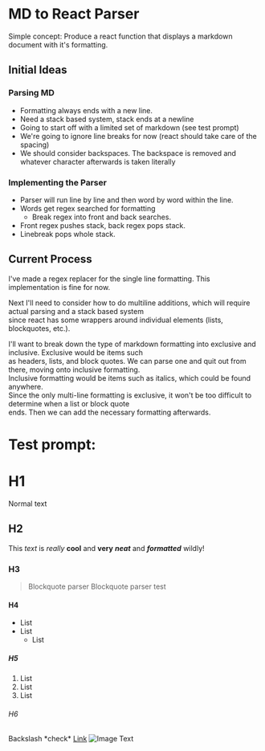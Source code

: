 # MD to React Parser
Simple concept:
Produce a react function that displays a markdown document with it's formatting.

## Initial Ideas

### Parsing MD
- Formatting always ends with a new line.
- Need a stack based system, stack ends at a newline
- Going to start off with a limited set of markdown (see test prompt)
- We're going to ignore line breaks for now (react should take care of the spacing)
- We should consider backspaces. The backspace is removed and whatever character afterwards is taken literally

### Implementing the Parser
- Parser will run line by line and then word by word within the line.
- Words get regex searched for formatting
  - Break regex into front and back searches.
- Front regex pushes stack, back regex pops stack.
- Linebreak pops whole stack.

## Current Process
I've made a regex replacer for the single line formatting. This implementation is fine for now.  

Next I'll need to consider how to do multiline additions, which will require actual parsing and a stack based system  
since react has some wrappers around individual elements (lists, blockquotes, etc.).  

I'll want to break down the type of markdown formatting into exclusive and inclusive. Exclusive would be items such  
as headers, lists, and block quotes. We can parse one and quit out from there, moving onto inclusive formatting.  
Inclusive formatting would be items such as italics, which could be found anywhere.  
Since the only multi-line formatting is exclusive, it won't be too difficult to determine when a list or block quote  
ends. Then we can add the necessary formatting afterwards.  

# **Test prompt:**

# H1
Normal text
## H2
This *text* is _really_ **cool** and __very__ ***neat*** and ___formatted___ wildly!
### H3
> Blockquote parser
> Blockquote parser test
#### H4
- List
- List
  - List
##### H5
1. List
2. List
3. List
###### H6
Backslash \*check\*
[Link](https://www.google.com)
![Image Text](./asset.png)